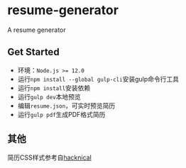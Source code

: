# resume-generator
A resume generator

## Get Started
- 环境：`Node.js >= 12.0`
- 运行`npm install --global gulp-cli`安装gulp命令行工具
- 运行`npm install`安装依赖
- 运行`gulp dev`本地预览
- 编辑`resume.json`，可实时预览简历
- 运行`gulp pdf`生成PDF格式简历

## 其他
简历CSS样式参考自[hacknical](https://hacknical.com/)
